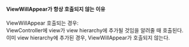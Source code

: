 #### ViewWillAppear가 항상 호출되지 않는 이유  
ViewWillAppear 호출되는 경우:  
ViewController에 view가 view hierarchy에 추가될 것임을 알려줄 때 호출된다.  
이미 view hierarchy에 추가된 경우, ViewWillAppear가 호출되지 않는다.  
